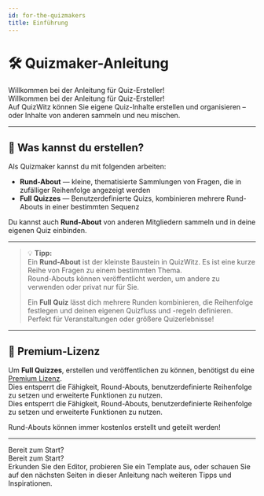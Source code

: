 ```yaml
---
id: for-the-quizmakers
title: Einführung
---
```


# 🛠️ Quizmaker-Anleitung

Willkommen bei der Anleitung für Quiz-Ersteller!\
Willkommen bei der Anleitung für Quiz-Ersteller!\
Auf QuizWitz können Sie eigene Quiz-Inhalte erstellen und organisieren – oder Inhalte von anderen sammeln und neu mischen.

---

## 🧩 Was kannst du erstellen?

Als Quizmaker kannst du mit folgenden arbeiten:

- **Rund-About** — kleine, thematisierte Sammlungen von Fragen, die in zufälliger Reihenfolge angezeigt werden
- **Full Quizzes** — Benutzerdefinierte Quizs, kombinieren mehrere Rund-Abouts in einer bestimmten Sequenz

Du kannst auch **Rund-About** von anderen Mitgliedern sammeln und in deine eigenen Quiz einbinden.

---

> 💡 **Tipp:**\
> Ein **Rund-About** ist der kleinste Baustein in QuizWitz. Es ist eine kurze Reihe von Fragen zu einem bestimmten Thema.\
> Round-Abouts können veröffentlicht werden, um andere zu verwenden oder privat nur für Sie.
>
> Ein **Full Quiz** lässt dich mehrere Runden kombinieren, die Reihenfolge festlegen und deinen eigenen Quizfluss und -regeln definieren. Perfekt für Veranstaltungen oder größere Quizerlebnisse!

---

## 💎 Premium-Lizenz

Um **Full Quizzes**, erstellen und veröffentlichen zu können, benötigst du eine [Premium Lizenz](https://www.quizwitz.com/pricing).\
Dies entsperrt die Fähigkeit, Round-Abouts, benutzerdefinierte Reihenfolge zu setzen und erweiterte Funktionen zu nutzen.\
Dies entsperrt die Fähigkeit, Round-Abouts, benutzerdefinierte Reihenfolge zu setzen und erweiterte Funktionen zu nutzen.

Rund-Abouts können immer kostenlos erstellt und geteilt werden!

---

Bereit zum Start?\
Bereit zum Start?\
Erkunden Sie den Editor, probieren Sie ein Template aus, oder schauen Sie auf den nächsten Seiten in dieser Anleitung nach weiteren Tipps und Inspirationen.
